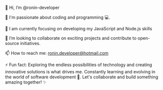 👋 Hi, I’m @ronin-developer

👀 I'm passionate about coding and programming 💻.

🌱 I am currently focusing on developing my JavaScript and Node.js skills

💞️ I’m looking to collaborate on exciting projects and contribute to open-source initiatives.

📫 How to reach me: ronin.developer@hotmail.com

⚡ Fun fact: Exploring the endless possibilities of technology and creating innovative solutions is what drives me. 
Constantly learning and evolving in the world of software development 🚀. Let's collaborate and build something amazing together! ✨

